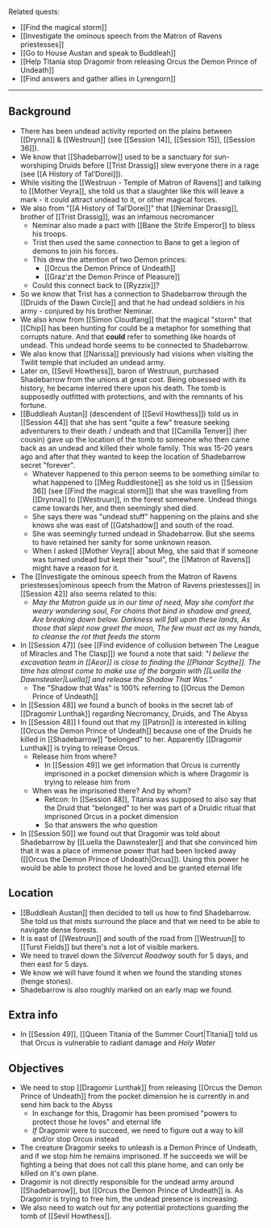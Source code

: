 Related quests:
- [[Find the magical storm]]
- [[Investigate the ominous speech from the Matron of Ravens priestesses]]
- [[Go to House Austan and speak to Buddleah]]
- [[Help Titania stop Dragomir from releasing Orcus the Demon Prince of Undeath]]
- [[Find answers and gather allies in Lyrengorn]]
---
## Background
- There has been undead activity reported on the plains between [[Drynna]] & [[Westruun]] (see [[Session 14]], [[Session 15]], [[Session 36]]).
- We know that [[Shadebarrow]] used to be a sanctuary for sun-worshiping Druids before [[Trist Drassig]] slew everyone there in a rage (see [[A History of Tal’Dorei]]).
- While visiting the [[Westruun - Temple of Matron of Ravens]] and talking to [[Mother Veyra]], she told us that a slaughter like this will leave a mark - it could attract undead to it, or other magical forces.
- We also from "[[A History of Tal’Dorei]]" that [[Neminar Drassig]], brother of [[Trist Drassig]], was an infamous necromancer
	- Neminar also made a pact with [[Bane the Strife Emperor]] to bless his troops.
	- Trist then used the same connection to Bane to get a legion of demons to join his forces.
	- This drew the attention of two Demon princes:
		- [[Orcus the Demon Prince of Undeath]]
		- [[Graz’zt the Demon Prince of Pleasure]]
	- Could this connect back to [[Ryzzix]]?
- So we know that Trist has a connection to Shadebarrow through the [[Druids of the Dawn Circle]] and that he had undead soldiers in his army - conjured by his brother Neminar.
- We also know from [[Simon Cloudfang]] that the magical "storm" that [[Chip]] has been hunting for could be a metaphor for something that corrupts nature. And that **could** refer to something like hoards of undead. This undead horde seems to be connected to Shadebarrow.
- We also know that [[Narissa]] previously had visions when visiting the Twilit temple that included an undead army.
- Later on, [[Sevil Howthess]], baron of Westruun, purchased Shadebarrow from the unions at great cost. Being obsessed with its history, he became interred there upon his death. The tomb is supposedly outfitted with protections, and with the remnants of his fortune.
- [[Buddleah Austan]] (descendent of [[Sevil Howthess]]) told us in [[Session 44]] that she has sent "quite a few" treasure seeking adventurers to their death / undeath and that [[Camilla Tenver]] (her cousin) gave up the location of the tomb to someone who then came back as an undead and killed their whole family. This was 15-20 years ago and after that they wanted to keep the location of Shadebarrow secret "forever".
	- Whatever happened to this person seems to be something similar to what happened to [[Meg Ruddlestone]] as she told us in [[Session 36]] (see [[Find the magical storm]]) that she was travelling from [[Drynna]] to [[Westruun]], in the forest somewhere. Undead things came towards her, and then seemingly shed died.
	- She says there was "undead stuff" happening on the plains and she knows she was east of [[Gatshadow]] and south of the road.
	- She was seemingly turned undead in Shadebarrow. But she seems to have retained her sanity for some unknown reason.
	- When I asked [[Mother Veyra]] about Meg, she said that if someone was turned undead but kept their "soul", the [[Matron of Ravens]] might have a reason for it.
- The [[Investigate the ominous speech from the Matron of Ravens priestesses|ominous speech from the Matron of Ravens priestesses]] in [[Session 42]] also seems related to this:
	- *May the Matron guide us in our time of need,
	  May she comfort the weary wandering soul,
	  For chains that bind in shadow and greed,
	  Are breaking down below. 
	  Darkness will fall upon these lands,
	  As those that slept now greet the moon,
	  The few must act as my hands, to cleanse the rot that feeds the storm*
- In [[Session 47]] (see [[Find evidence of collusion between The League of Miracles and The Clasp]]) we found a note that said: "*I believe the excavation team in [[Aeor]] is close to finding the [[Planar Scythe]]. The time has almost come to make use of the bargain with [[Luella the Dawnstealer|Luella]] and release the Shadow That Was.*"
	- The "Shadow that Was" is 100% referring to [[Orcus the Demon Prince of Undeath]]
- In [[Session 48]] we found a bunch of books in the secret lab of [[Dragomir Lunthak]] regarding Necromancy, Druids, and The Abyss
- In [[Session 48]] I found out that my [[Patron]] is interested in killing [[Orcus the Demon Prince of Undeath]] because one of the Druids he killed in [[Shadebarrow]] "belonged" to her. Apparently [[Dragomir Lunthak]] is trying to release Orcus.
	- Release him from where?
		- In [[Session 49]] we get information that Orcus is currently imprisoned in a pocket dimension which is where Dragomir is trying to release him from
	- When was he imprisoned there? And by whom?
		- Retcon: In [[Session 48]], Titania was supposed to also say that the Druid that "belonged" to her was part of a Druidic ritual that imprisoned Orcus in a pocket dimension
		- So that answers the *who* question
- In [[Session 50]] we found out that Dragomir was told about Shadebarrow by [[Luella the Dawnstealer]] and that she convinced him that it was a place of immense power that had been locked away ([[Orcus the Demon Prince of Undeath|Orcus]]). Using this power he would be able to protect those he loved and be granted eternal life

## Location
- [[Buddleah Austan]] then decided to tell us how to find Shadebarrow. She told us that mists surround the place and that we need to be able to navigate dense forests.
- It is east of [[Westruun]] and south of the road from [[Westruun]] to [[Turst Fields]] but there's not a lot of visible markers.
- We need to travel down the *Silvercut Roadway* south for 5 days, and then east for 5 days.
- We know we will have found it when we found the standing stones (henge stones).
- Shadebarrow is also roughly marked on an early map we found.

## Extra info
- In [[Session 49]], [[Queen Titania of the Summer Court|Titania]] told us that Orcus is vulnerable to radiant damage and *Holy Water*

## Objectives
- We need to stop [[Dragomir Lunthak]] from releasing [[Orcus the Demon Prince of Undeath]] from the pocket dimension he is currently in and send him back to the Abyss
	- In exchange for this, Dragomir has been promised "powers to protect those he loves" and eternal life
	- *If* Dragomir were to succeed, we need to figure out a way to kill and/or stop Orcus instead
- The creature Dragomir seeks to unleash is a Demon Prince of Undeath, and if we stop him he remains imprisoned. If he succeeds we will be fighting a being that does not call this plane home, and can only be killed on it's own plane.
- Dragomir is not directly responsible for the undead army around [[Shadebarrow]], but [[Orcus the Demon Prince of Undeath]] is. As Dragomir is trying to free him, the undead presence is increasing.
- We also need to watch out for any potential protections guarding the tomb of [[Sevil Howthess]].